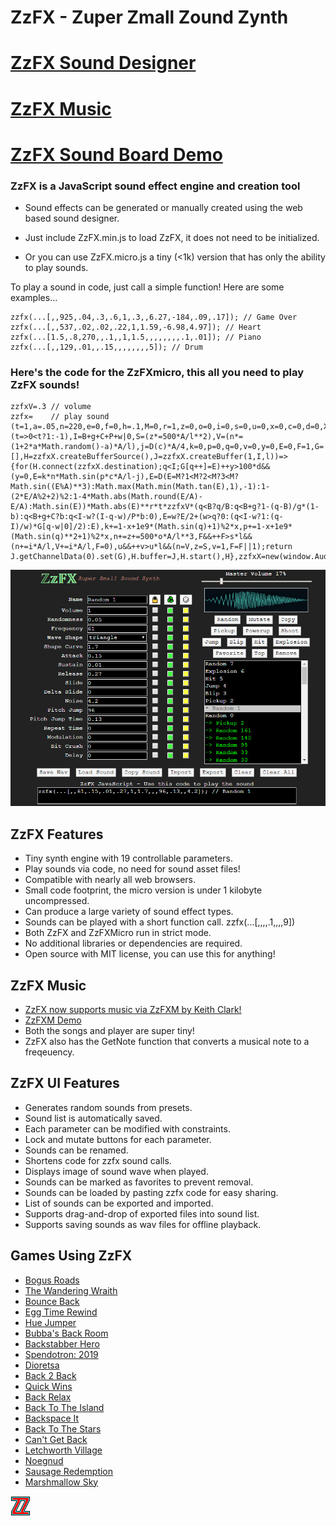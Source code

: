 # ZzFX - Zuper Zmall Zound Zynth

# [ZzFX Sound Designer](https://killedbyapixel.github.io/ZzFX)
# [ZzFX Music](https://keithclark.github.io/ZzFXM/)
# [ZzFX Sound Board Demo](https://codepen.io/KilledByAPixel/full/BaowKzv)

### ZzFX is a JavaScript sound effect engine and creation tool

- Sound effects can be generated or manually created using the web based sound designer.

- Just include ZzFX.min.js to load ZzFX, it does not need to be initialized.

- Or you can use ZzFX.micro.js a tiny (<1k) version that has only the ability to play sounds.

To play a sound in code, just call a simple function! Here are some examples...

```
zzfx(...[,,925,.04,.3,.6,1,.3,,6.27,-184,.09,.17]); // Game Over
zzfx(...[,,537,.02,.02,.22,1,1.59,-6.98,4.97]); // Heart
zzfx(...[1.5,.8,270,,.1,,1,1.5,,,,,,,,.1,.01]); // Piano
zzfx(...[,,129,.01,,.15,,,,,,,,5]); // Drum
```

### Here's the code for the ZzFXmicro, this all you need to play ZzFX sounds!

```
zzfxV=.3 // volume
zzfx=    // play sound
(t=1,a=.05,n=220,e=0,f=0,h=.1,M=0,r=1,z=0,o=0,i=0,s=0,u=0,x=0,c=0,d=0,X=0,b=1,m=0,l=44100,B=99+e*l,C=f*l,P=h*l,g=m*l,w=X*l,A=2*Math.PI,D=(t=>0<t?1:-1),I=B+g+C+P+w|0,S=(z*=500*A/l**2),V=(n*=(1+2*a*Math.random()-a)*A/l),j=D(c)*A/4,k=0,p=0,q=0,v=0,y=0,E=0,F=1,G=[],H=zzfxX.createBufferSource(),J=zzfxX.createBuffer(1,I,l))=>{for(H.connect(zzfxX.destination);q<I;G[q++]=E)++y>100*d&&(y=0,E=k*n*Math.sin(p*c*A/l-j),E=D(E=M?1<M?2<M?3<M?Math.sin((E%A)**3):Math.max(Math.min(Math.tan(E),1),-1):1-(2*E/A%2+2)%2:1-4*Math.abs(Math.round(E/A)-E/A):Math.sin(E))*Math.abs(E)**r*t*zzfxV*(q<B?q/B:q<B+g?1-(q-B)/g*(1-b):q<B+g+C?b:q<I-w?(I-q-w)/P*b:0),E=w?E/2+(w>q?0:(q<I-w?1:(q-I)/w)*G[q-w|0]/2):E),k+=1-x+1e9*(Math.sin(q)+1)%2*x,p+=1-x+1e9*(Math.sin(q)**2+1)%2*x,n+=z+=500*o*A/l**3,F&&++F>s*l&&(n+=i*A/l,V+=i*A/l,F=0),u&&++v>u*l&&(n=V,z=S,v=1,F=F||1);return J.getChannelData(0).set(G),H.buffer=J,H.start(),H},zzfxX=new(window.AudioContext||webkitAudioContext)
```

![ZzFX Image](/screenshot.jpg)

## ZzFX Features

- Tiny synth engine with 19 controllable parameters.
- Play sounds via code, no need for sound asset files!
- Compatible with nearly all web browsers.
- Small code footprint, the micro version is under 1 kilobyte uncompressed.
- Can produce a large variety of sound effect types.
- Sounds can be played with a short function call. zzfx(...[,,,,.1,,,,9])
- Both ZzFX and ZzFXMicro run in strict mode.
- No additional libraries or dependencies are required.
- Open source with MIT license, you can use this for anything!

## ZzFX Music

- [ZzFX now supports music via ZzFXM by Keith Clark!](https://github.com/keithclark/ZzFXM/)
- [ZzFXM Demo](https://keithclark.github.io/ZzFXM/)
- Both the songs and player are super tiny! 
- ZzFX also has the GetNote function that converts a musical note to a freqeuency.

## ZzFX UI Features

- Generates random sounds from presets.
- Sound list is automatically saved.
- Each parameter can be modified with constraints.
- Lock and mutate buttons for each parameter.
- Sounds can be renamed.
- Shortens code for zzfx sound calls.
- Displays image of sound wave when played.
- Sounds can be marked as favorites to prevent removal.
- Sounds can be loaded by pasting zzfx code for easy sharing.
- List of sounds can be exported and imported.
- Supports drag-and-drop of exported files into sound list.
- Supports saving sounds as wav files for offline playback.

## Games Using ZzFX

- [Bogus Roads](https://www.newgrounds.com/portal/view/747570)
- [The Wandering Wraith](https://js13kgames.com/entries/the-wandering-wraith)
- [Bounce Back](https://js13kgames.com/entries/bounce-back)
- [Egg Time Rewind](https://killedbyapixel.itch.io/egg-time)
- [Hue Jumper](https://killedbyapixel.itch.io/hue-jumper)
- [Bubba's Back Room](https://js13kgames.com/entries/bubbas-back-room)
- [Backstabber Hero](https://js13kgames.com/entries/backstabber-hero)
- [Spendotron: 2019](https://killedbyapixel.itch.io/currency-wars)
- [Dioretsa](https://js13kgames.com/entries/20461-dioretsa)
- [Back 2 Back](https://js13kgames.com/entries/back-2-back)
- [Quick Wins](https://js13kgames.com/entries/quick-wins)
- [Back Relax](http://js13kgames.com/entries/back-relax)
- [Back To The Island](https://js13kgames.com/entries/back-to-the-island)
- [Backspace It](http://js13kgames.com/entries/backspace-it)
- [Back To The Stars](https://js13kgames.com/entries/back-to-the-stars)
- [Can't Get Back](https://js13kgames.com/entries/cant-get-back)
- [Letchworth Village](https://js13kgames.com/entries/letchworth-village)
- [Noegnud](https://js13kgames.com/entries/noegnud)
- [Sausage Redemption](https://gogoprog.itch.io/sausage-redemption)
- [Marshmallow Sky](https://github.com/baturinsky/marshmallow-sky) 

![ZzFX Image](/favicon.png) 

